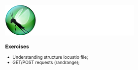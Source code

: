 ![](https://raw.githubusercontent.com/StanislawM/locustPython/develop/locustlogo.png)
### Exercises

* Understanding structure locustio file;
* GET/POST requests (randrange);